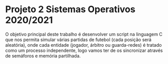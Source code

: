 # Projeto 2 Sistemas Operativos 2020/2021

O objetivo principal deste trabalho é desenvolver um script na linguagem C que nos permita simular várias partidas de futebol (cada posição será aleatória), onde cada entidade (jogador, árbitro ou guarda-redes) é tratado como um processo independente, logo vamos ter de os sincronizar através de semáforos e memória partilhada.
